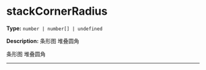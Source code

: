 # stackCornerRadius

**Type:** `number | number[] | undefined`

**Description:**
条形图 堆叠圆角
  
  条形图 堆叠圆角

---

